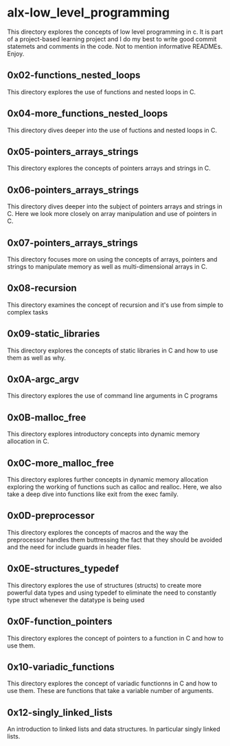 # alx-low_level_programming


This directory explores the concepts of low level programming in c. It is part of a project-based learning project and I do my best to write good commit statemets and comments in the code. Not to mention informative READMEs. Enjoy.

## 0x02-functions_nested_loops

This directory explores the use of functions and nested loops in C.

## 0x04-more_functions_nested_loops

This directory dives deeper into the use of fuctions and nested loops in C.

## 0x05-pointers_arrays_strings

This directory explores the concepts of pointers arrays and strings in C.

## 0x06-pointers_arrays_strings

This directory dives deeper into the subject of pointers arrays and strings in C. Here we look more closely on array manipulation and use of pointers in C.

## 0x07-pointers_arrays_strings

This directory focuses more on using the concepts of arrays, pointers and strings to manipulate memory as well as multi-dimensional arrays in C.

## 0x08-recursion

This directory examines the concept of recursion and it's use from simple to complex tasks

## 0x09-static_libraries

This directory explores the concepts of static libraries in C and how to use them as well as why.

## 0x0A-argc_argv

This directory explores the use of command line arguments in C programs

## 0x0B-malloc_free

This directory explores introductory concepts into dynamic memory allocation in C.

## 0x0C-more_malloc_free

This directory explores further concepts in dynamic memory allocation exploring the working of functions such as calloc and realloc. Here, we also take a deep dive into functions like exit from the exec family.

## 0x0D-preprocessor

This directory explores the concepts of macros and the way the preprocessor handles them buttressing the fact that they should be avoided and the need for include guards in header files.

## 0x0E-structures_typedef

This directory explores the use of structures (structs) to create more powerful data types and using typedef to eliminate the need to constantly type struct whenever the datatype is being used

## 0x0F-function_pointers

This directory explores the concept of pointers to a function in C and how to use them.

## 0x10-variadic_functions

This directory explores the concept of variadic functionns in C and how to use them. These are functions that take a variable number of arguments.

## 0x12-singly_linked_lists

An introduction to linked lists and data structures. In particular singly linked lists.
